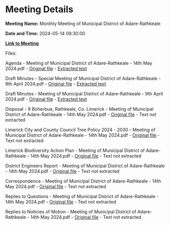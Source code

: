 # Meeting Details

**Meeting Name:** Monthly Meeting of Municipal District of Adare-Rathkeale

**Date and Time:** 2024-05-14 09:30:00

**[Link to Meeting](https://www.limerick.ie/council/whats-on/monthly-meeting-of-municipal-district-of-adare-rathkeale-5)**

Files: 

Agenda - Meeting of Municipal District of Adare-Rathkeale - 14th May 2024.pdf - [Original file](https://www.limerick.ie/sites/default/files/media/documents/2024-05/00-agenda-meeting-of-municipal-district-of-adare-rathkeale-14th-may-2024.pdf) - [Extracted text](./Agenda%20-%20Meeting%20of%20Municipal%20District%20of%20Adare-Rathkeale%20-%2014th%20May%202024.md)

Draft Minutes - Special Meeting of Municipal District of Adare-Rathkeale - 8th April 2024.pdf - [Original file](https://www.limerick.ie/sites/default/files/media/documents/2024-05/01-a-draft-minutes-special-meeting-of-municipal-district-of-adare-rathkeale-8th-april-2024.pdf) - [Extracted text](./Draft%20Minutes%20-%20Special%20Meeting%20of%20Municipal%20District%20of%20Adare-Rathkeale%20-%208th%20April%202024.md)

Draft Minutes - Meeting of Municipal District of Adare-Rathkeale - 9th April 2024.pdf - [Original file](https://www.limerick.ie/sites/default/files/media/documents/2024-05/01-b-draft-minutes-meeting-of-municipal-district-of-adare-rathkeale-9th-april-2024.pdf) - [Extracted text](./Draft%20Minutes%20-%20Meeting%20of%20Municipal%20District%20of%20Adare-Rathkeale%20-%209th%20April%202024.md)

Disposal - 9 Boherbue, Rathkeale, Co. Limerick - Meeting of Municipal District of Adare-Rathkeale - 14th May 2024.pdf - [Original file](https://www.limerick.ie/sites/default/files/media/documents/2024-05/03-disposal-9-boherbue-rathkeale-co.-limerick-meeting-of-municipal-district-of-adare-rathkeale-14th-may-2024.pdf) - Text not extracted

Limerick City and County Council Tree Policy 2024 - 2030 - Meeting of Municipal District of Adare-Rathkeale - 14th May 2024.pdf - [Original file](https://www.limerick.ie/sites/default/files/media/documents/2024-05/05-limerick-city-and-county-council-tree-policy-2024-2030-meeting-of-municipal-district-of-adare-rathkeale-14th-may-2024.pdf) - Text not extracted

Limerick Biodiversity Action Plan - Meeting of Municipal District of Adare-Rathkeale - 14th May 2024.pdf - [Original file](https://www.limerick.ie/sites/default/files/media/documents/2024-05/06-limerick-biodiversity-action-plan-meeting-of-municipal-district-of-adare-rathkeale-14th-may-2024.pdf) - Text not extracted

District Engineers Report - Meeting of Municipal District of Adare-Rathkeale - 14th May 2024.pdf - [Original file](https://www.limerick.ie/sites/default/files/media/documents/2024-05/09-district-engineers-report-meeting-of-municipal-district-of-adare-rathkeale-14th-may-2024.pdf) - Text not extracted

Correspondence - Meeting of Municipal District of Adare-Rathkeale - 14th May 2024.pdf - [Original file](https://www.limerick.ie/sites/default/files/media/documents/2024-05/18-correspondence-meeting-of-municipal-district-of-adare-rathkeale-14th-may-2024.pdf) - Text not extracted

Replies to Questions - Meeting of Municipal District of Adare-Rathkeale - 14th May 2024.pdf - [Original file](https://www.limerick.ie/sites/default/files/media/documents/2024-05/replies-to-questions-meeting-of-municipal-district-of-adare-rathkeale-14th-may-2024.pdf) - Text not extracted

Replies to Noticies of Motion - Meeting of Municipal District of Adare-Rathkeale - 14th May 2024.pdf - [Original file](https://www.limerick.ie/sites/default/files/media/documents/2024-08/replies-to-questions-meeting-of-municipal-district-of-adare-rathkeale-14th-may-2024.pdf) - Text not extracted

